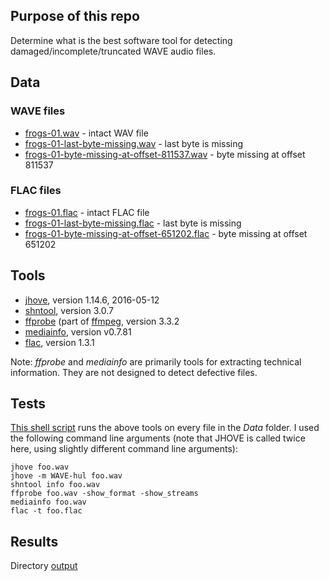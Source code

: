 
## Purpose of this repo

Determine what is the best software tool for detecting damaged/incomplete/truncated WAVE audio files.

## Data

### WAVE files

* [frogs-01.wav](./data/frogs-01.wav) - intact WAV file
* [frogs-01-last-byte-missing.wav](./data/frogs-01-last-byte-missing.wav) - last byte is missing
* [frogs-01-byte-missing-at-offset-811537.wav](./data/frogs-01-byte-missing-at-offset-811537.wav) - byte missing at offset 811537

### FLAC files

* [frogs-01.flac](./data/frogs-01.flac) - intact FLAC file
* [frogs-01-last-byte-missing.flac](./data/frogs-01-last-byte-missing.flac) - last byte is missing
* [frogs-01-byte-missing-at-offset-651202.flac](./data/frogs-01-byte-missing-at-offset-651202.flac) - byte missing at offset 651202

## Tools

* [jhove](http://jhove.openpreservation.org/), version 1.14.6, 2016-05-12
* [shntool](http://www.etree.org/shnutils/shntool/), version 3.0.7
* [ffprobe](https://ffmpeg.org/ffprobe.html) (part of [ffmpeg](https://ffmpeg.org/), version 3.3.2
* [mediainfo](https://mediaarea.net/en/MediaInfo), version v0.7.81
* [flac](https://xiph.org/flac/), version 1.3.1

Note: *ffprobe* and *mediainfo* are primarily tools for extracting technical information. They are not designed to detect defective files.

## Tests

[This shell script](./runtools.sh) runs the above tools on every file in the *Data* folder. I used the following command line arguments (note that JHOVE is called twice here, using slightly different command line arguments):

    jhove foo.wav
    jhove -m WAVE-hul foo.wav
    shntool info foo.wav
    ffprobe foo.wav -show_format -show_streams
    mediainfo foo.wav
    flac -t foo.flac

## Results

Directory [output](./output)
 